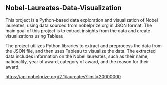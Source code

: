 ## Nobel-Laureates-Data-Visualization

This project is a Python-based data exploration and visualization of Nobel laureates, using data sourced from nobelprize.org in JSON format. The main goal of this project is to extract insights from the data and create visualizations using Tableau.

The project utilizes Python libraries to extract and preprocess the data from the JSON file, and then uses Tableau to visualize the data. The extracted data includes information on the Nobel laureates, such as their name, nationality, year of award, category of award, and the reason for their award.


https://api.nobelprize.org/2.1/laureates?limit=20000000
